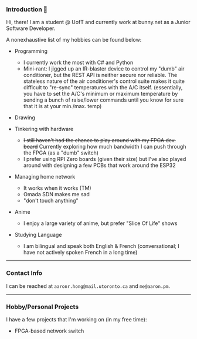 ### Introduction :wave:

Hi, there! I am a student @ UofT and currently work at bunny.net as a Junior Software Developer. 

A nonexhaustive list of my hobbies can be found below:

- Programming
  - I currently work the most with C# and Python
  - Mini-rant: I jigged up an IR-blaster device to control my "dumb" air conditioner, but the REST API is neither secure nor reliable. The stateless nature of the air conditioner's control suite makes it quite difficult to "re-sync" temperatures with the A/C itself. (essentially, you have to set the A/C's minimum or maximum temperature by sending a bunch of raise/lower commands until you know for sure that it is at your min./max. temp)

- Drawing 

- Tinkering with hardware
  - ~~I still haven't had the chance to play around with my FPGA dev. board~~ Currently exploring how much bandwidth I can push through the FPGA (as a "dumb" switch)
  - I prefer using RPI Zero boards (given their size) but I've also played around with designing a few PCBs that work around the ESP32
  
- Managing home network
  - It works when it works (TM)
  - Omada SDN makes me sad
  - "don't touch anything"
    
- Anime
  - I enjoy a large variety of anime, but prefer "Slice Of Life" shows
    
- Studying Language
  - I am bilingual and speak both English & French (conversational; I have not actively spoken French in a long time)
  
---

### Contact Info

I can be reached at `aaronr.hong@mail.utoronto.ca` and `me@aaron.pm`.

---

### Hobby/Personal Projects

I have a few projects that I'm working on (in my free time):

- FPGA-based network switch


